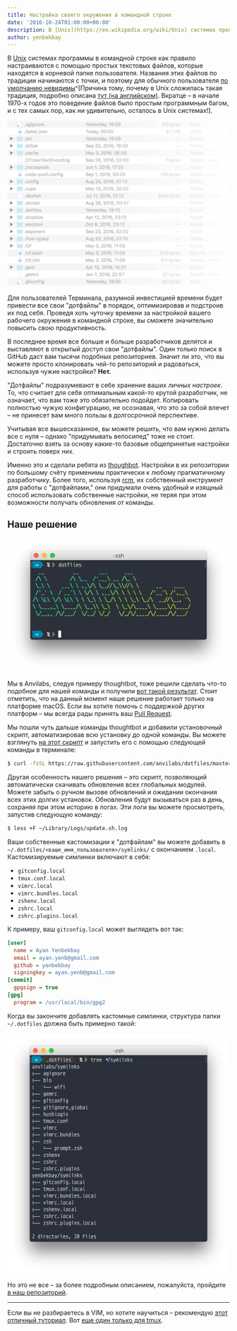 ```yaml
---
title: Настройка своего окружения в командной строке
date: '2016-10-24T01:00:00+06:00'
description: В [Unix](https://en.wikipedia.org/wiki/Unix) системах программы в командной строке как правило настраиваются с помощью простых текстовых файлов, которые находятся в корневой папке пользователя. Названия этих файлов по традиции начинаются с точки, и поэтому для обычного пользователя [по умолчанию невидимы](https://en.wikipedia.org/wiki/Hidden_file_and_hidden_directory).
author: yenbekbay
---
```


В [Unix](https://en.wikipedia.org/wiki/Unix) системах программы в командной строке как правило настраиваются с помощью простых текстовых файлов, которые находятся в корневой папке пользователя. Названия этих файлов по традиции начинаются с точки, и поэтому для обычного пользователя [по умолчанию невидимы](https://en.wikipedia.org/wiki/Hidden_file_and_hidden_directory)^[Причина тому, почему в Unix сложилась такая традиция, подробно описана [тут (на английском)](https://plus.google.com/101960720994009339267/posts/R58WgWwN9jp). Вкратце – в начале 1970-х годов это поведение файлов было простым программным багом, и с тех самых пор, как ни удивительно, осталось в Unix системах!].

<!-- more -->

<img src="root-finder.jpg" alt="Скриншот Finder в корневой папке" width="591">

Для пользователей Терминала, разумной инвестицией времени будет привести все свои "дотфайлы" в порядок, оптимизировав и подстроив их под себя. Проведя хоть чуточку времени за настройкой вашего рабочего окружения в командной строке, вы сможете значительно повысить свою продуктивность.

В последнее время все больше и больше разработчиков делятся и выставляют в открытый доступ свои "дотфайлы". Один только поиск в GitHub даст вам тысячи подобных репозиториев. Значит ли это, что вы можете просто клонировать чей-то репозиторий и радоваться, используя чужие настройки? **Нет.**

"Дотфайлы" подразумевают в себе хранение ваших *личных настроек*. То, что считает для себя оптимальным какой-то крутой разработчик, не означает, что вам тоже это обязательно подойдет. Копировать полностью чужую конфигурацию, не осознавая, что это за собой влечет – не принесет вам много пользы в долгосрочной перспективе.

Учитывая все вышесказанное, вы можете решить, что вам нужно делать все с нуля – однако "придумывать велосипед" тоже не стоит. Достаточно взять за основу какие-то базовые общепринятые настройки и строить поверх них.

Именно это и сделали ребята из [thoughbot](https://github.com/thoughtbot/dotfiles). Настройки в их репозитории по большому счёту применимы практически к любому прагматичному разработчику. Более того, используя [rcm](https://github.com/thoughtbot/rcm), их собственный инструмент для работы с "дотфайлами," они придумали очень удобный и изящный способ использовать собственные настройки, не теряя при этом возможности получать обновления от команды.

## Наше решение

<img src="figlet-logo.png" alt="Логотип, нарисованный в Терминале через Figlet" width="542">

Мы в Anvilabs, следуя примеру thoughtbot, тоже решили сделать что-то подобное для нашей команды и получили [вот такой результат](https://github.com/anvilabs/dotfiles). Стоит отметить, что на данный момент наше решение работает только на платформе macOS. Если вы хотите помочь с поддержкой других платформ – мы всегда рады принять ваш [Pull Request](https://github.com/anvilabs/dotfiles/pulls).

Мы пошли чуть дальше команды thoughtbot и добавили установочный скрипт, автоматизировав всю установку до одной команды. Вы можете взглянуть [на этот скрипт](https://raw.githubusercontent.com/anvilabs/dotfiles/master/install.sh) и запустить его с помощью следующей команды в терминале:

```bash
$ curl -fsSL https://raw.githubusercontent.com/anvilabs/dotfiles/master/install.sh | sh
```

Другая особенность нашего решения – это скрипт, позволяющий автоматически скачивать обновления всех глобальных модулей. Можете забыть о ручном вызове обновлений и ожидании окончания всех этих долгих установок. Обновления будут вызываться раз в день, сохраняя при этом историю в логах. Эти логи вы можете просмотреть, запустив следующую команду:

```bash
$ less +F ~/Library/Logs/update.sh.log
```

Ваши собственные кастомизации к "дотфайлам" вы можете добавить в `~/.dotfiles/<ваше_имя_пользователя>/symlinks/` с окончанием `.local`. Кастомизируемые симлинки включают в себя:

- `gitconfig.local`
- `tmux.conf.local`
- `vimrc.local`
- `vimrc.bundles.local`
- `zshenv.local`
- `zshrc.local`
- `zshrc.plugins.local`

К примеру, ваш `gitconfig.local` может выглядеть вот так:

```ini
[user]
  name = Ayan Yenbekbay
  email = ayan.yenb@gmail.com
  github = yenbekbay
  signingkey = ayan.yenb@gmail.com
[commit]
  gpgsign = true
[gpg]
  program = /usr/local/bin/gpg2
```

Когда вы закончите добавлять кастомные симлинки, структура папки `~/.dotfiles` должна быть примерно такой:

<img src="dotfiles-tree.png" alt="Файловая структура папки ~/.dotfiles" width="556">

Но это не все – за более подробным описанием, пожалуйста, пройдите [в наш репозиторий](https://github.com/anvilabs/dotfiles).

---

Если вы не разбираетесь в VIM, но хотите научиться – рекомендую [этот отличный туториал](https://danielmiessler.com/study/vim/#gs.KNp0SO4). Вот [еще один только для tmux](https://danielmiessler.com/study/tmux/).
